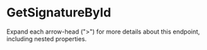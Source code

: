 # GetSignatureById

Expand each arrow-head (">") for more details about this endpoint, including nested properties.
